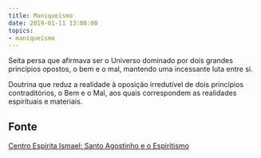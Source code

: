 ```yaml
---
title: Maniqueísmo
date: 2019-01-11 13:00:00
topics:
- maniqueismo
---
```


Seita persa que afirmava ser o Universo dominado por dois grandes princípios
opostos, o bem e o mal, mantendo uma incessante luta entre si. 

Doutrina que reduz a realidade à oposição irredutível de dois princípios
contraditórios, o Bem e o Mal, aos quais correspondem as realidades espirituais
e materiais.  

## Fonte
[Centro Espirita Ismael: Santo Agostinho e o Espiritismo](https://ceismael.com.br/filosofia/santo-agostinho-e-espiritismo.htm)

